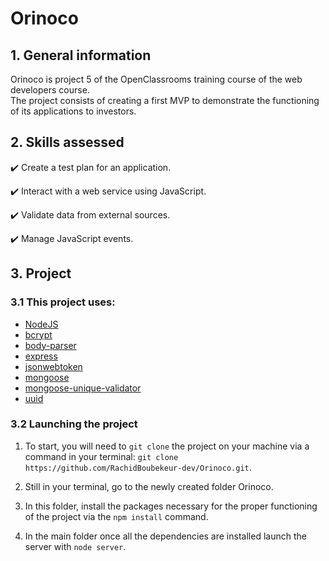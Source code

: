 # Orinoco

## 1. General information

Orinoco is project 5 of the OpenClassrooms training course of the web developers course.  
The project consists of creating a first MVP to demonstrate the functioning of its applications to investors.

## 2. Skills assessed

✔️ Create a test plan for an application.

✔️ Interact with a web service using JavaScript.

✔️ Validate data from external sources.

✔️ Manage JavaScript events.

## 3. Project

### 3.1 This project uses:

-   [NodeJS](https://nodejs.org/en/)
-   [bcrypt](https://www.npmjs.com/package/bcrypt)
-   [body-parser](https://www.npmjs.com/package/body-parser)
-   [express](https://expressjs.com/fr/)
-   [jsonwebtoken](https://www.npmjs.com/package/jsonwebtoken)
-   [mongoose](https://mongoosejs.com/)
-   [mongoose-unique-validator](https://www.npmjs.com/package/mongoose-unique-validator)
-   [uuid](https://www.npmjs.com/package/uuid)

### 3.2 Launching the project

1. To start, you will need to `git clone` the project on your machine via a command in your terminal: `git clone https://github.com/RachidBoubekeur-dev/Orinoco.git`.

2. Still in your terminal, go to the newly created folder Orinoco.

3. In this folder, install the packages necessary for the proper functioning of the project via the `npm install` command.

4. In the main folder once all the dependencies are installed launch the server with  `node server`.
